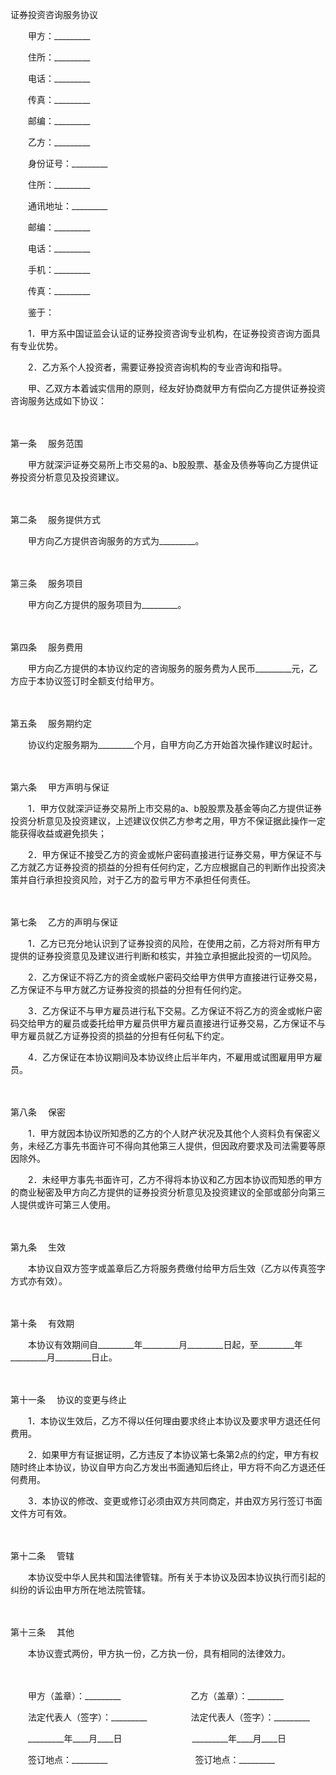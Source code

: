 



证券投资咨询服务协议



 

　　甲方：_________

　　住所：_________

　　电话：_________

　　传真：_________

　　邮编：_________　　

　　乙方：_________

　　身份证号：_________

　　住所：_________

　　通讯地址：_________

　　邮编：_________

　　电话：_________

　　手机：_________

　　传真：_________　　

　　鉴于：

　　1．甲方系中国证监会认证的证券投资咨询专业机构，在证券投资咨询方面具有专业优势。

　　2．乙方系个人投资者，需要证券投资咨询机构的专业咨询和指导。　　

　　甲、乙双方本着诚实信用的原则，经友好协商就甲方有偿向乙方提供证券投资咨询服务达成如下协议：

　　

第一条
　服务范围

　　甲方就深沪证券交易所上市交易的a、b股股票、基金及债券等向乙方提供证券投资分析意见及投资建议。

　　

第二条
　服务提供方式

　　甲方向乙方提供咨询服务的方式为_________。

　　

第三条
　服务项目

　　甲方向乙方提供的服务项目为_________。

　　

第四条
　服务费用

　　甲方向乙方提供的本协议约定的咨询服务的服务费为人民币_________元，乙方应于本协议签订时全额支付给甲方。

　　

第五条
　服务期约定

　　协议约定服务期为_________个月，自甲方向乙方开始首次操作建议时起计。

　　

第六条
　甲方声明与保证

　　1．甲方仅就深沪证券交易所上市交易的a、b股股票及基金等向乙方提供证券投资分析意见及投资建议，上述建议仅供乙方参考之用，甲方不保证据此操作一定能获得收益或避免损失；

　　2．甲方保证不接受乙方的资金或帐户密码直接进行证券交易，甲方保证不与乙方就乙方证券投资的损益的分担有任何约定，乙方应根据自己的判断作出投资决策并自行承担投资风险，对于乙方的盈亏甲方不承担任何责任。

　　

第七条
　乙方的声明与保证

　　1．乙方已充分地认识到了证券投资的风险，在使用之前，乙方将对所有甲方提供的证券投资意见及建议进行判断和核实，并独立承担据此投资的一切风险。

　　2．乙方保证不将乙方的资金或帐户密码交给甲方供甲方直接进行证券交易，乙方保证不与甲方就乙方证券投资的损益的分担有任何约定。

　　3．乙方保证不与甲方雇员进行私下交易。乙方保证不将乙方的资金或帐户密码交给甲方的雇员或委托给甲方雇员供甲方雇员直接进行证券交易，乙方保证不与甲方雇员就乙方证券投资的损益的分担有任何私下约定。

　　4．乙方保证在本协议期间及本协议终止后半年内，不雇用或试图雇用甲方雇员。

　　

第八条
　保密

　　1．甲方就因本协议所知悉的乙方的个人财产状况及其他个人资料负有保密义务，未经乙方事先书面许可不得向其他第三人提供，但因政府要求及司法需要等原因除外。

　　2．未经甲方事先书面许可，乙方不得将本协议和乙方因本协议而知悉的甲方的商业秘密及甲方向乙方提供的证券投资分析意见及投资建议的全部或部分向第三人提供或许可第三人使用。

　　

第九条
　生效

　　本协议自双方签字或盖章后乙方将服务费缴付给甲方后生效（乙方以传真签字方式亦有效）。

　　

第十条
　有效期

　　本协议有效期间自_________年_________月_________日起，至_________年_________月_________日止。

　　

第十一条
　协议的变更与终止

　　1．本协议生效后，乙方不得以任何理由要求终止本协议及要求甲方退还任何费用。

　　2．如果甲方有证据证明，乙方违反了本协议第七条第2点的约定，甲方有权随时终止本协议，协议自甲方向乙方发出书面通知后终止，甲方将不向乙方退还任何费用。

　　3．本协议的修改、变更或修订必须由双方共同商定，并由双方另行签订书面文件方可有效。

　　

第十二条
　管辖

　　本协议受中华人民共和国法律管辖。所有关于本协议及因本协议执行而引起的纠纷的诉讼由甲方所在地法院管辖。

　　

第十三条
　其他

　　本协议壹式两份，甲方执一份，乙方执一份，具有相同的法律效力。

　　

　　甲方（盖章）：_________　　　　　　　　乙方（盖章）：_________　　

　　法定代表人（签字）：_________　　　　　法定代表人（签字）：_________　　

　　_________年____月____日　　　　　　　　_________年____月____日　 

　　签订地点：_________　　　　　　　　　　签订地点：_________